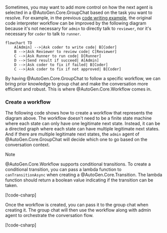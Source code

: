 Sometimes, you may want to add more control on how the next agent is selected in a @AutoGen.Core.GroupChat based on the task you want to resolve. For example, in the previous [code writing example](./Group-chat.md), the original code interpreter workflow can be improved by the following diagram because it's not necessary for `admin` to directly talk to `reviewer`, nor it's necessary for `coder` to talk to `runner`.

```mermaid
flowchart TD
    A[Admin] -->|Ask coder to write code| B[Coder]
    B -->|Ask Reviewer to review code| C[Reviewer]
    C -->|Ask Runner to run code| D[Runner]
    D -->|Send result if succeed| A[Admin]
    D -->|Ask coder to fix if failed| B[Coder]
    C -->|Ask coder to fix if not approved| B[Coder]
```

By having @AutoGen.Core.GroupChat to follow a specific workflow, we can bring prior knowledge to group chat and make the conversation more efficient and robust. This is where @AutoGen.Core.Workflow comes in.

### Create a workflow
The following code shows how to create a workflow that represents the diagram above. The workflow doesn't need to be a finite state machine where each state can only have one legitimate next state. Instead, it can be a directed graph where each state can have multiple legitimate next states. And if there are multiple legitimate next states, the `admin` agent of @AutoGen.Core.GroupChat will decide which one to go based on the conversation context.

> [!NOTE]
> @AutoGen.Core.Workflow supports conditional transitions. To create a conditional transition, you can pass a lambda function to `canTransitionAsync` when creating a @AutoGen.Core.Transition. The lambda function should return a boolean value indicating if the transition can be taken.

[!code-csharp[](../../sample/AutoGen.BasicSamples/Example07_Dynamic_GroupChat_Calculate_Fibonacci.cs?name=create_workflow)]

Once the workflow is created, you can pass it to the group chat when creating it. The group chat will then use the workflow along with admin agent to orchestrate the conversation flow.

[!code-csharp[](../../sample/AutoGen.BasicSamples/Example07_Dynamic_GroupChat_Calculate_Fibonacci.cs?name=create_group_chat_with_workflow)]